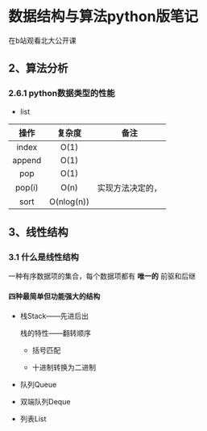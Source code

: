 # 数据结构与算法python版笔记

在b站观看北大公开课

## 2、算法分析

### 2.6.1  python数据类型的性能

* list

操作    |复杂度     |备注
:-:     |:-:        | :-:
index   | O(1)      |
append  | O(1)      |
pop     | O(1)      |
pop(i)  | O(n)      |实现方法决定的，
sort    | O(nlog(n))|

## 3、线性结构

### 3.1 什么是线性结构

一种有序数据项的集合，每个数据项都有 **唯一的** 前驱和后继

#### 四种最简单但功能强大的结构

* 栈Stack——先进后出

  栈的特性——翻转顺序

  + 括号匹配

  + 十进制转换为二进制

* 队列Queue
* 双端队列Deque
* 列表List

